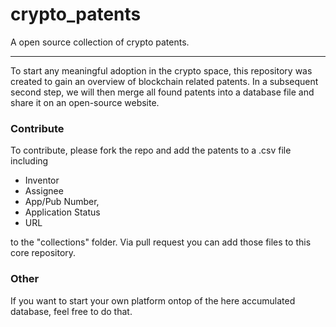 # crypto_patents
A open source collection of crypto patents.

--------

To start any meaningful adoption in the crypto space, this repository was created to gain an overview of blockchain related patents.
In a subsequent second step, we will then merge all found patents into a database file and share it on an open-source website. 

### Contribute

To contribute, please fork the repo and add the patents to a .csv file including

* Inventor 
* Assignee
* App/Pub Number, 
* Application Status
* URL 

to the "collections" folder. Via pull request you can add those files to this core repository. 


### Other

If you want to start your own platform ontop of the here accumulated database, feel free to do that.
